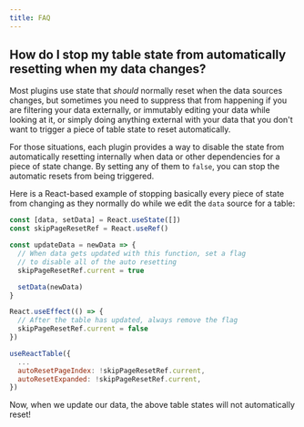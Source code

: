 ```yaml
---
title: FAQ
---
```


## How do I stop my table state from automatically resetting when my data changes?

Most plugins use state that _should_ normally reset when the data sources changes, but sometimes you need to suppress that from happening if you are filtering your data externally, or immutably editing your data while looking at it, or simply doing anything external with your data that you don't want to trigger a piece of table state to reset automatically.

For those situations, each plugin provides a way to disable the state from automatically resetting internally when data or other dependencies for a piece of state change. By setting any of them to `false`, you can stop the automatic resets from being triggered.

Here is a React-based example of stopping basically every piece of state from changing as they normally do while we edit the `data` source for a table:

```js
const [data, setData] = React.useState([])
const skipPageResetRef = React.useRef()

const updateData = newData => {
  // When data gets updated with this function, set a flag
  // to disable all of the auto resetting
  skipPageResetRef.current = true

  setData(newData)
}

React.useEffect(() => {
  // After the table has updated, always remove the flag
  skipPageResetRef.current = false
})

useReactTable({
  ...
  autoResetPageIndex: !skipPageResetRef.current,
  autoResetExpanded: !skipPageResetRef.current,
})
```

Now, when we update our data, the above table states will not automatically reset!
